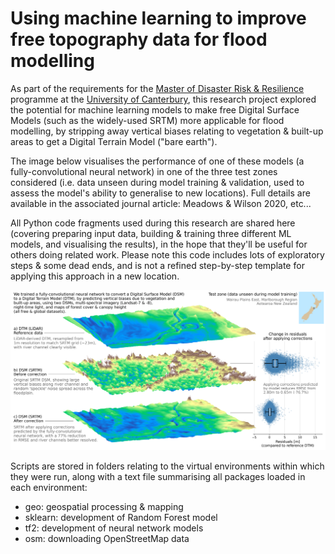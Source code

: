 # Using machine learning to improve free topography data for flood modelling

As part of the requirements for the [Master of Disaster Risk & Resilience](https://www.canterbury.ac.nz/study/qualifications-and-courses/masters-degrees/master-of-disaster-risk-and-resilience/) programme at the [University of Canterbury](https://www.canterbury.ac.nz/), this research project explored the potential for machine learning models to make free Digital Surface Models (such as the widely-used SRTM) more applicable for flood modelling, by stripping away vertical biases relating to vegetation & built-up areas to get a Digital Terrain Model ("bare earth").

The image below visualises the performance of one of these models (a fully-convolutional neural network) in one of the three test zones considered (i.e. data unseen during model training & validation, used to assess the model's ability to generalise to new locations). Full details are available in the associated journal article: Meadows & Wilson 2020, etc...

All Python code fragments used during this research are shared here (covering preparing input data, building & training three different ML models, and visualising the results), in the hope that they'll be useful for others doing related work. Please note this code includes lots of exploratory steps & some dead ends, and is not a refined step-by-step template for applying this approach in a new location.


![graphical_abstract](/images/graphical_abstract_boxplots.png)

Scripts are stored in folders relating to the virtual environments within which they were run, along with a text file summarising all packages loaded in each environment:

* geo: geospatial processing & mapping
* sklearn: development of Random Forest model
* tf2: development of neural network models
* osm: downloading OpenStreetMap data

